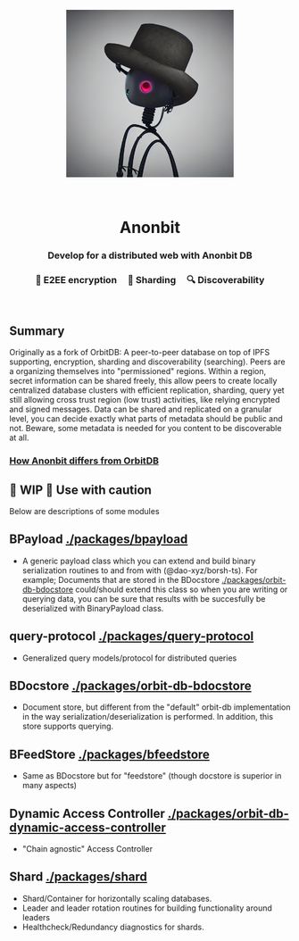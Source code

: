 
<p align="center">
    <img width="300" src="./anon.png"  alt="Anonbit icon Icon">
</p>

<br>

<h1 align="center">
   Anonbit
</h1>

<h3 align="center">
    Develop for a distributed web with Anonbit DB 
</h3>

<h3 align="center">🤫 E2EE encryption &nbsp; &nbsp; 👯 Sharding &nbsp; &nbsp; 🔍 Discoverability</h3>

<br>


## Summary
Originally as a fork of OrbitDB: A peer-to-peer database on top of IPFS supporting, encryption, sharding and discoverability (searching). Peers are a organizing themselves into "permissioned" regions. Within a region, secret information can be shared freely, this allow peers to create locally centralized database clusters with efficient replication, sharding, query yet still allowing cross trust region (low trust) activities, like relying encrypted and signed messages. Data can be shared and replicated on a granular level, you can decide exactly what parts of metadata should be public and not. Beware, some metadata is needed for you content to be discoverable at all.

### [How Anonbit differs from OrbitDB](./documentation/DIFFERENCE.md)

## 🚧 WIP 🚧  Use with caution
Below are descriptions of some modules

## BPayload [./packages/bpayload](bpayload)
- A generic payload class which you can extend and build binary serialization routines to and from with (@dao-xyz/borsh-ts). For example; Documents that are stored in the  BDocstore [./packages/orbit-db-bdocstore](bdocstore) could/should extend this class so when you are writing or querying data, you can be sure that results with be succesfully be deserialized with BinaryPayload class.

## query-protocol  [./packages/query-protocol](query-protocol)
- Generalized query models/protocol for distributed queries

## BDocstore [./packages/orbit-db-bdocstore](bdocstore)
- Document store, but different from the "default" orbit-db implementation in the way serialization/deserialization is performed. In addition, this store supports querying. 

## BFeedStore  [./packages/bfeedstore](bfeedstore)
- Same as BDocstore but for "feedstore" (though docstore is superior in many aspects)

## Dynamic Access Controller  [./packages/orbit-db-dynamic-access-controller](dca)
- "Chain agnostic" Access Controller

## Shard [./packages/shard](shard)
- Shard/Container for horizontally scaling databases. 
- Leader and leader rotation routines for building functionality around leaders
- Healthcheck/Redundancy diagnostics for shards.